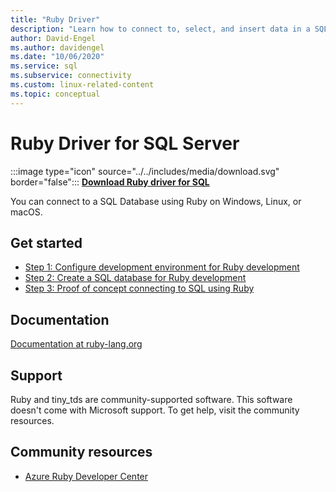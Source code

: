 ```yaml
---
title: "Ruby Driver"
description: "Learn how to connect to, select, and insert data in a SQL Database using Ruby on Windows, Linux, or macOS."
author: David-Engel
ms.author: davidengel
ms.date: "10/06/2020"
ms.service: sql
ms.subservice: connectivity
ms.custom: linux-related-content
ms.topic: conceptual
---
```

# Ruby Driver for SQL Server

:::image type="icon" source="../../includes/media/download.svg" border="false"::: **[Download Ruby driver for SQL](../sql-connection-libraries.md#anchor-20-drivers-relational-access)**

You can connect to a SQL Database using Ruby on Windows, Linux, or macOS.
  
## Get started  

* [Step 1: Configure development environment for Ruby development](step-1-configure-development-environment-for-ruby-development.md)  
* [Step 2: Create a SQL database for Ruby development](step-2-create-a-sql-database-for-ruby-development.md)  
* [Step 3: Proof of concept connecting to SQL using Ruby](step-3-proof-of-concept-connecting-to-sql-using-ruby.md)  
  
## Documentation  

[Documentation at ruby-lang.org](https://www.ruby-lang.org/en/documentation/)  
  
## Support

Ruby and tiny_tds are community-supported software. This software doesn't come with Microsoft support. To get help, visit the community resources.

## Community resources

* [Azure Ruby Developer Center](https://azure.microsoft.com/develop/ruby/)
